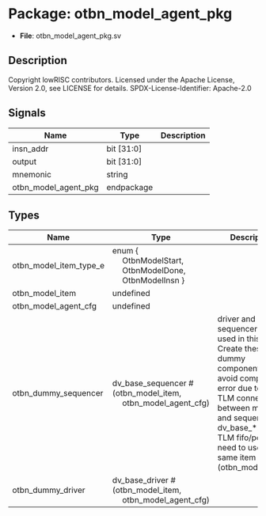 # Package: otbn_model_agent_pkg

- **File**: otbn_model_agent_pkg.sv
## Description

Copyright lowRISC contributors.
 Licensed under the Apache License, Version 2.0, see LICENSE for details.
 SPDX-License-Identifier: Apache-2.0
 

## Signals

| Name                 | Type       | Description |
| -------------------- | ---------- | ----------- |
| insn_addr            | bit [31:0] |             |
| output               | bit [31:0] |             |
| mnemonic             | string     |             |
| otbn_model_agent_pkg | endpackage |             |
## Types

| Name                   | Type                                                                                                                                                                            | Description                                                                                                                                                                                                                                        |
| ---------------------- | ------------------------------------------------------------------------------------------------------------------------------------------------------------------------------- | -------------------------------------------------------------------------------------------------------------------------------------------------------------------------------------------------------------------------------------------------- |
| otbn_model_item_type_e | enum {<br><span style="padding-left:20px">     OtbnModelStart,<br><span style="padding-left:20px">     OtbnModelDone,<br><span style="padding-left:20px">     OtbnModelInsn   } |                                                                                                                                                                                                                                                    |
| otbn_model_item        | undefined                                                                                                                                                                       |                                                                                                                                                                                                                                                    |
| otbn_model_agent_cfg   | undefined                                                                                                                                                                       |                                                                                                                                                                                                                                                    |
| otbn_dummy_sequencer   | dv_base_sequencer #(otbn_model_item,<br><span style="padding-left:20px"> otbn_model_agent_cfg)                                                                                  | driver and sequencer are not used in this agent. Create these dummy components to avoid compile error due to the TLM connection between monitor and sequencer in dv_base_*. Both TLM fifo/port need to use the same item object (otbn_model_item)  |
| otbn_dummy_driver      | dv_base_driver #(otbn_model_item,<br><span style="padding-left:20px"> otbn_model_agent_cfg)                                                                                     |                                                                                                                                                                                                                                                    |
